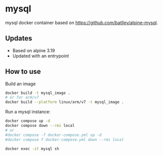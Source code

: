 # mysql

mysql docker container based on https://github.com/batlley/alpine-mysql.

## Updates
* Based on alpine 3.19
* Updated with an entrypoint

## How to use

Build an image

```bash
docker build -t mysql_image .
# or for arm/v7
docker build --platform linux/arm/v7 -t mysql_image .
```

Run a mysql instance:

```bash
docker compose up -d
docker compose down --rmi local
# or
#docker compose -f docker-compose.yml up -d
#docker compose f docker-compose.yml down --rmi local

docker exec -it mysql sh
```
